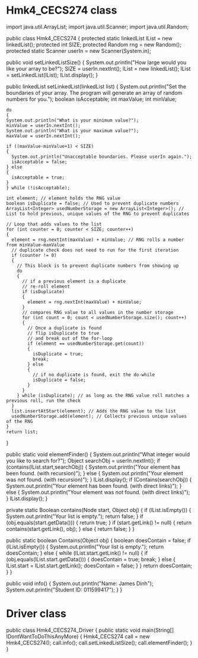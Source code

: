 
Hmk4_CECS274 class
==========================

import java.util.ArrayList;
import java.util.Scanner;
import java.util.Random;

public class Hmk4_CECS274
{ 
  protected static linkedList lList = new linkedList();
  protected int SIZE;
  protected Random rng = new Random();
  protected static Scanner userIn = new Scanner(System.in);
  
  public void setLinkedListSize()
  {
    System.out.println("How large would you like your array to be?");
    SIZE = userIn.nextInt();
    lList = new linkedList();
    lList = setLinkedList(lList);
    lList.display();
  }
  
  public linkedList setLinkedList(linkedList list)
  {
   System.out.println("Set the boundaries of your array. The program will generate an array of random numbers for you.");
    boolean isAcceptable;
    int maxValue;
    int minValue;
    
    do
    {
    System.out.println("What is your minimum value?");
    minValue = userIn.nextInt();
    System.out.println("What is your maximum value?");
    maxValue = userIn.nextInt();
    
    if ((maxValue-minValue+1) < SIZE)
    {
      System.out.println("Unacceptable boundaries. Please userIn again.");
      isAcceptable = false;
    } else
    {
      isAcceptable = true;
    }
    } while (!isAcceptable);

    int element; // element holds the RNG value
    boolean isDuplicate = false; // Used to prevent duplicate numbers
    ArrayList<Integer> usedNumberStorage = new ArrayList<Integer>(); // List to hold previous, unique values of the RNG to prevent duplicates
    
    // Loop that adds values to the list
    for (int counter = 0; counter < SIZE; counter++)
    {
      element = rng.nextInt(maxValue) + minValue; // RNG rolls a number from minValue-maxValue
      // duplicate check does not need to run for the first iteration
      if (counter != 0)
      {
        // This block is to prevent duplicate numbers from showing up
        do
        {
          // if a previous element is a duplicate
          // re-roll element
          if (isDuplicate)
          {
            element = rng.nextInt(maxValue) + minValue;
          }
          // compares RNG value to all values in the number storage
          for (int count = 0; count < usedNumberStorage.size(); count++)
          {
            // Once a duplicate is found
            // flip isDuplicate to true
            // and break out of the for-loop
            if (element == usedNumberStorage.get(count))
            {
              isDuplicate = true;
              break;
            } else
            {
              // if no duplicate is found, exit the do-while
              isDuplicate = false;
            }
          }
        } while (isDuplicate); // as long as the RNG value roll matches a previous roll, run the check
      }
      list.insertAtStart(element); // Adds the RNG value to the list
      usedNumberStorage.add(element); // Collects previous unique values of the RNG
    }
    return list;
  }
  
  public static void elementFinder()
  {
    System.out.println("What integer would you like to search for?");
    Object searchObj = userIn.nextInt();
    if (contains(lList.start,searchObj))
    {
      System.out.println("Your element has been found. (with recursion)");
    } else
    {
      System.out.println("Your element was not found. (with recursion)");
    }
    lList.display();
    if (Contains(searchObj))
    {
      System.out.println("Your element has been found. (with direct links)");
    } else
    {
      System.out.println("Your element was not found. (with direct links)");
    }
    lList.display();
  }
  
  private static Boolean contains(Node start, Object obj)
  {
    if (lList.isEmpty())
    {
      System.out.println("Your list is empty.");
      return false;
    }
    if (obj.equals(start.getData()))
    {
      return true;
    }
    if (start.getLink() != null)
    {
      return contains(start.getLink(), obj);
    } else
    {
      return false;
    }
   }
  
  public static boolean Contains(Object obj)
  {
    boolean doesContain = false;
    if (lList.isEmpty())
    {
      System.out.println("Your list is empty.");
      return doesContain;
    } else
    {
      while (lList.start.getLink() != null)
      {
        if (obj.equals(lList.start.getData()))
        {
          doesContain = true;
          break;
        } else
        {
          lList.start = lList.start.getLink();
          doesContain = false;
        }
      }
      return doesContain;
    }
  }
  
  public void info()
  {
    System.out.println("Name: James Dinh");
    System.out.println("Student ID: 011599417");
  }
}

Driver class
==========================

public class Hmk4_CECS274_Driver
{
  public static void main(String[] IDontWantToDoThisAnyMore)
  {
    Hmk4_CECS274 call = new Hmk4_CECS274();
    call.info();
    call.setLinkedListSize();
    call.elementFinder();
  }
}
